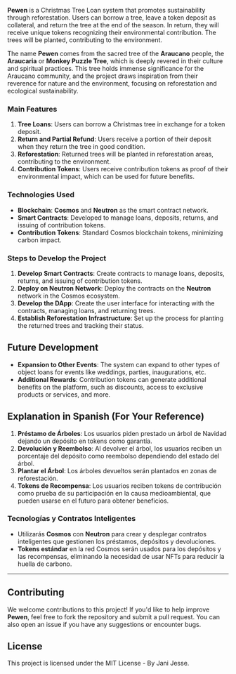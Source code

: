 **Pewen** is a Christmas Tree Loan system that promotes sustainability through reforestation. Users can borrow a tree, leave a token deposit as collateral, and return the tree at the end of the season. In return, they will receive unique tokens recognizing their environmental contribution. The trees will be planted, contributing to the environment.

The name **Pewen** comes from the sacred tree of the **Araucano** people, the **Araucaria** or **Monkey Puzzle Tree**, which is deeply revered in their culture and spiritual practices. This tree holds immense significance for the Araucano community, and the project draws inspiration from their reverence for nature and the environment, focusing on reforestation and ecological sustainability.

### Main Features

1. **Tree Loans**: Users can borrow a Christmas tree in exchange for a token deposit.
2. **Return and Partial Refund**: Users receive a portion of their deposit when they return the tree in good condition.
3. **Reforestation**: Returned trees will be planted in reforestation areas, contributing to the environment.
4. **Contribution Tokens**: Users receive contribution tokens as proof of their environmental impact, which can be used for future benefits.

### Technologies Used

- **Blockchain**: **Cosmos** and **Neutron** as the smart contract network.
- **Smart Contracts**: Developed to manage loans, deposits, returns, and issuing of contribution tokens.
- **Contribution Tokens**: Standard Cosmos blockchain tokens, minimizing carbon impact.

### Steps to Develop the Project

1. **Develop Smart Contracts**: Create contracts to manage loans, deposits, returns, and issuing of contribution tokens.
2. **Deploy on Neutron Network**: Deploy the contracts on the **Neutron** network in the Cosmos ecosystem.
3. **Develop the DApp**: Create the user interface for interacting with the contracts, managing loans, and returning trees.
4. **Establish Reforestation Infrastructure**: Set up the process for planting the returned trees and tracking their status.

## Future Development

- **Expansion to Other Events**: The system can expand to other types of object loans for events like weddings, parties, inaugurations, etc.
- **Additional Rewards**: Contribution tokens can generate additional benefits on the platform, such as discounts, access to exclusive products or services, and more.

## Explanation in Spanish (For Your Reference)

1. **Préstamo de Árboles**: Los usuarios piden prestado un árbol de Navidad dejando un depósito en tokens como garantía.  
2. **Devolución y Reembolso**: Al devolver el árbol, los usuarios reciben un porcentaje del depósito como reembolso dependiendo del estado del árbol.  
3. **Plantar el Árbol**: Los árboles devueltos serán plantados en zonas de reforestación.  
4. **Tokens de Recompensa**: Los usuarios reciben tokens de contribución como prueba de su participación en la causa medioambiental, que pueden usarse en el futuro para obtener beneficios.

### Tecnologías y Contratos Inteligentes
- Utilizarás **Cosmos** con **Neutron** para crear y desplegar contratos inteligentes que gestionen los préstamos, depósitos y devoluciones.
- **Tokens estándar** en la red Cosmos serán usados para los depósitos y las recompensas, eliminando la necesidad de usar NFTs para reducir la huella de carbono.

---

## Contributing

We welcome contributions to this project! If you'd like to help improve **Pewen**, feel free to fork the repository and submit a pull request. You can also open an issue if you have any suggestions or encounter bugs.

## License

This project is licensed under the MIT License - By Jani Jesse.